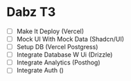 # Dabz T3

- [ ] Make It Deploy (Vercel)
- [ ] Mock UI With Mock Data (Shadcn/UI)
- [ ] Setup DB (Vercel Postgress)
- [ ] Integrate Database W Ui (Drizzle)
- [ ] Integrate Analytics (Posthog) 
- [ ] Integrate Auth ()